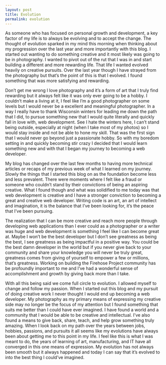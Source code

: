 ```yaml
---
layout: post
title: Evolution
permalink: evolution
---
```




As someone who has focused on personal growth and development, a key factor of my life is to always be evolving and to accept the change. The thought of evolution sparked in my mind this morning when thinking about my progression over the last year and more importantly with this blog. I started out wanting to do something creative and it most likely was going to be in photography. I wanted to pivot out of the rut that I was in and start building a different and more rewarding life. That life I wanted evolved heavily on creative pursuits. Over the last year though I have strayed from the photography but that’s the point of this is that I evolved. I found something that was more satisfying and rewarding.

Don’t get me wrong I love photography and it’s a form of art that I truly find rewarding but it always felt like it was only ever going to be a hobby. I couldn’t make a living at it, I feel like I’m a good photographer on some levels but I would never be a excellent and meaningful photographer. In a way I really have to thank Wisconsin winters for leading me down the path that I did, to pursue something new that I would quite literally and quickly fall in love with, web development. See I hate the winters here, I can’t stand being outside, especially at night (when I take most of my photos) so I would stay inside and not be able to hone my skill. That was the first sign that I would never go beyond just a passionate hobby. So with my boredom setting in and quickly becoming stir crazy I decided that I would learn something new and with that I began my journey to becoming a web developer.

My blog has changed over the last few months to having more technical articles or recaps of my previous week of what I learned on my journey. Slowly the things that I started this blog on as the foundation become less and less prevalent. There were moments where I felt like a fraud or someone who couldn’t stand by their convictions of being an aspiring creative. What I found though and what was solidified to me today was that web development is creative and I have a stronger conviction to becoming a great and creative web developer. Writing code is an art, an art of intellect and imagination, it is the balance that I’ve been looking for, it’s the peace that I’ve been pursuing.

The realization that I can be more creative and reach more people through developing web applications than I ever could as a photographer or a writer was huge and web development is something I feel like I can become great at. Maybe I won’t be the best developer but I don’t see greatness as being the best, I see greatness as being impactful in a positive way. You could be the best damn developer in the world but if you never give back to your community and share your knowledge you will never be truly great, greatness comes from giving of yourself to empower a few or millions, that’s greatness. Working on building the Firehose Project community has be profoundly important to me and I’ve had a wonderful sense of accomplishment and growth by giving back more than I take.

With all this being said we come full circle to evolution. I allowed myself to change and follow my passion. When I started out this blog and my pursuit of doing creative work I never thought I would end up becoming a web developer. My photography as my primary means of expressing my creative side may no longer be the focus of my attention but I found something that suits me better than I could have ever imagined. I have found a world and a community that I would be able to be creative and intellectual. I’ve also found a means to give back, share, teach, and help grow something truly amazing. When I look back on my path over the years between jobs, hobbies, passions, and pursuits it all seems like my evolutions have always been about getting me to this point in my life. I feel like this is what I was meant to do, the years of learning of art, manufacturing, and IT have all converged in this one means of expression. My evolution has not always been smooth but it always happened and today I can say that it’s evolved to into the best thing I could’ve imagined.
